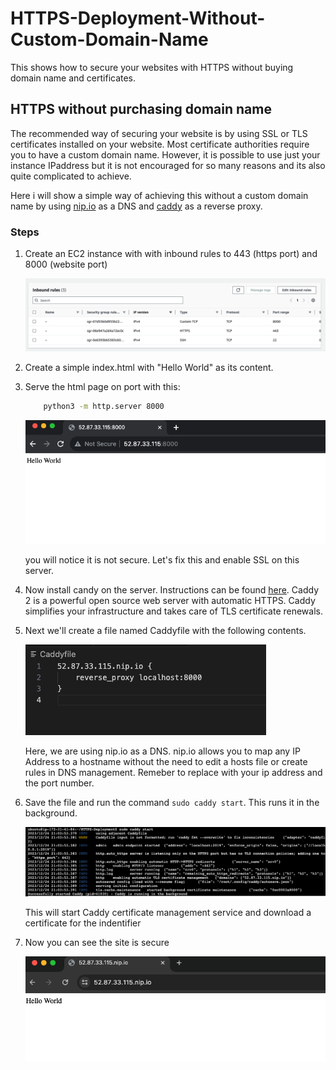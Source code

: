 # HTTPS-Deployment-Without-Custom-Domain-Name
This shows how to secure your websites with HTTPS without buying domain name and certificates. 
<br/>

## HTTPS without purchasing domain name
The recommended way of securing your website is by using SSL or TLS certificates installed on your website. Most certificate authorities require you to have a custom domain name. However, it is possible to use just your instance IPaddress but it is not encouraged for so many reasons and its also quite complicated to achieve.

Here i will show a simple way of achieving this without a custom domain name by using [nip.io](https://nip.io/) as a DNS and [caddy](https://caddyserver.com/) as a reverse proxy.

### Steps 

1. Create an EC2 instance with with inbound rules to 443 (https port) and 8000 (website port)

    ![ports](assets/ports.png)

2. Create a simple index.html with "Hello World" as its content.

3. Serve the html page on port with this:

    ```bash 
        python3 -m http.server 8000
    ```

    ![notsecure](assets/notsecure.png)

    you will notice it is not secure. Let's fix this and enable SSL on this server.

4. Now install candy on the server. Instructions can be found [here](https://caddyserver.com/docs/install#debian-ubuntu-raspbian). Caddy 2 is a powerful open source web server with automatic HTTPS. Caddy simplifies your infrastructure and takes care of TLS certificate renewals.

5. Next we'll create a file named Caddyfile with the following contents.

    ![caddyfile](assets/caddyfile.png)
   
   Here, we are using nip.io as a DNS. nip.io allows you to map any IP Address to a hostname without the need to edit a hosts file or create rules in DNS management. Remeber to replace with your ip address and the port number.

6. Save the file and run the command `sudo caddy start`. This runs it in the background.

    ![start](assets/start.png)

    This will start Caddy certificate management service and download a certificate for the indentifier

7. Now you can see the site is secure

    ![secure](assets/secure.png)


